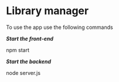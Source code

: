 # Library manager

To use the app use the following commands

***Start the front-end***

npm start

***Start the backend***

node server.js
